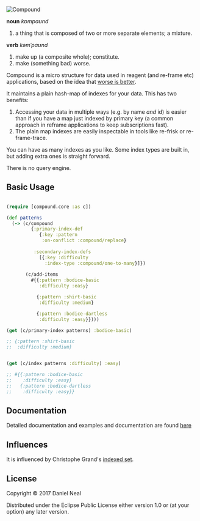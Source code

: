 ![Compound](https://raw.githubusercontent.com/danielneal/compound/master/compound.png)

**noun** *kɒmpaʊnd*

1. a thing that is composed of two or more separate elements; a mixture.

**verb** *kəmˈpaʊnd*

1. make up (a composite whole); constitute.
2. make (something bad) worse. 

Compound is a micro structure for data used in reagent (and re-frame etc) applications, 
based on the idea that [worse is better](https://en.wikipedia.org/wiki/Worse_is_better). 

It maintains a plain hash-map of indexes for your data. This has two benefits: 
 1. Accessing your data in multiple ways (e.g. by name _and_ id) is easier than if you have a map just indexed by primary key (a common approach in reframe applications to keep subscriptions fast). 
 2. The plain map indexes are easily inspectable in tools like re-frisk or re-frame-trace.

You can have as many indexes as you like. Some index types are built in, but adding extra ones is straight forward. 

There is no query engine. 

## Basic Usage

```clojure

(require [compound.core :as c]) 

(def patterns
  (-> (c/compound 
         {:primary-index-def 
            {:key :pattern
             :on-conflict :compound/replace}
             
          :secondary-index-defs 
            [{:key :difficulty
              :index-type :compound/one-to-many}]})
              
       (c/add-items 
         #{{:pattern :bodice-basic
            :difficulty :easy}

           {:pattern :shirt-basic
            :difficulty :medium}

           {:pattern :bodice-dartless
            :difficulty :easy}})))

(get (c/primary-index patterns) :bodice-basic)

;; {:pattern :shirt-basic
;;  :difficulty :medium}


(get (c/index patterns :difficulty) :easy)

;; #{{:pattern :bodice-basic
;;    :difficulty :easy}
;;   {:pattern :bodice-dartless
;;    :difficulty :easy}}

```

## Documentation

Detailed documentation and examples and documentation are found [here](/docs/docs.html)

## Influences 

It is influenced by Christophe Grand's [indexed set](https://github.com/cgrand/indexed-set). 

## License

Copyright © 2017 Daniel Neal

Distributed under the Eclipse Public License either version 1.0 or (at
your option) any later version.
